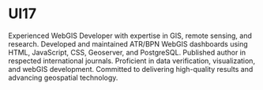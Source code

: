 # UI17
Experienced WebGIS Developer with expertise in GIS, remote sensing, and research. Developed and maintained 
ATR/BPN WebGIS dashboards using HTML, JavaScript, CSS, Geoserver, and PostgreSQL. Published author in 
respected international journals. Proficient in data verification, visualization, and webGIS development. 
Committed to delivering high-quality results and advancing geospatial technology.
